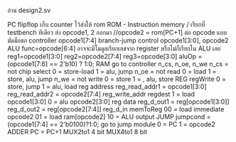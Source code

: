 อ่าน design2.sv

PC flipflop เก็บ counter ไว้ส่งให้ rom
ROM - Instruction memory / เรียกที่ testbench ทีเดียว
	ส่ง opcode1, 2 ออกมา //opcode2 = rom[PC+1]
ต่อ opcode แบบมัดมือชก
	controller opcode1[7:4]
	branch-jump control opcode1[3:0], opcode2
ALU func=opcode[6:4] 
	อาจจะมีโมดูลเรียกเลขจาก register หรือไม่ก็เรียกใน ALU เลย
	reg1=opcode1[3:0] reg2=opcode2[7:4] reg3=opcode[3:0]
	aluOp = (opcode1[7:6] == 2'b10) ? 1:0;
RAM
	go to controller
	n_cs, n_oe, n_we
	n_cs = not chip select
		0 = store-load 
		1 = alu, jump
	n_oe = not read
		0 = load
		1 = store, alu, jump
	n_we = not write
		0 = store
		1 = , alu, store
REG
	regWrite
		0 = store, jump
		1 = alu, load
	reg address
		reg_read_addr1 = opcode1[3:0]
		reg_read_addr2 = opcode2[7:4]
		reg_write_addr 
			regdest
			1 = load opcode1[3:0]
			0 = alu opcode2[3:0]
	reg data
		reg_d_out1 = reg[opcode1[3:0]]
		reg_d_out2 = reg[opcode2[7:4]]
		reg_d_in 
			memToReg
			00 = load immediate opcode2
			01 = load ram[opcode2]
			10 = ALU output
JUMP
	jumpcond = (opcode1[7:4] == 2'b0100)?1:0;
	go to jump module
	0 = PC 1 = opcode2
ADDER PC = PC+1
MUX2to1 4 bit
MUX4to1 8 bit